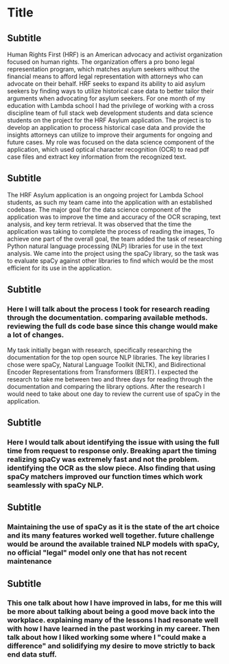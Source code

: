 # Title
## Subtitle
Human Rights First (HRF) is an American advocacy and activist organization focused on human rights. The organization offers a pro bono legal representation program, which matches asylum seekers without the financial means to afford legal representation with attorneys who can advocate on their behalf. HRF seeks to expand its ability to aid asylum seekers by finding ways to utilize historical case data to better tailor their arguments when advocating for asylum seekers. For one month of my education with Lambda school I had the privilege of working with a cross discipline team of full stack web development students and data science students on the project for the HRF Asylum application. The project is to develop an application to process historical case data and provide the insights attorneys can utilize to improve their arguments for ongoing and future cases. My role was focused on the data science component of the application, which used optical character recognition (OCR) to read pdf case files and extract key information from the recognized text. 
## Subtitle
The HRF Asylum application is an ongoing project for Lambda School students, as such my team came into the application with an established codebase. The major goal for the data science component of the application was to improve the time and accuracy of the OCR scraping, text analysis, and key term retrieval. It was observed that the time the application was taking to complete the process of reading the images, To achieve one part of the overall goal, the team added the task of researching Python natural language processing (NLP) libraries for use in the text analysis. We came into the project using the spaCy library, so the task was to evaluate spaCy against other libraries to find which would be the most efficient for its use in the application. 
## Subtitle
### Here I will talk about the process I took for research reading through the documentation. comparing available methods. reviewing the full ds code base since this change would make a lot of changes.
My task initially began with research, specifically researching the documentation for the top open source NLP libraries. The key libraries I chose were spaCy, Natural Language Toolkit (NLTK), and Bidirectional Encoder Representations from Transformers (BERT). I expected the research to take me between two and three days for reading through the documentation and comparing the library options. After the research I would need to take about one day to review the current use of spaCy in the application. 
## Subtitle
### Here I would talk about identifying the issue with using the full time from request to response only. Breaking apart the timing realizing spaCy was extremely fast and not the problem. identifying the OCR as the slow piece. Also finding that using spaCy matchers improved our function times which work seamlessly with spaCy NLP.  

## Subtitle
### Maintaining the use of spaCy as it is the state of the art choice and its many features worked well together. future challenge would be around the available trained NLP models with spaCy, no official "legal" model only one that has not recent maintenance

## Subtitle
### This one talk about how I have improved in labs, for me this will be more about talking about being a good move back into the workplace. explaining many of the lessons I had resonate well with how I have learned in the past working in my career. Then talk about how I liked working some where I "could make a difference" and solidifying my desire to move  strictly to back end data stuff. 
